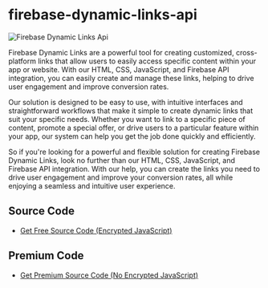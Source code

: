 # firebase-dynamic-links-api
![Firebase Dynamic Links Api](https://blogger.googleusercontent.com/img/b/R29vZ2xl/AVvXsEjw9O5lrSAMsPfgTXsZg0gwD8K0DupvkpN9l2CkQ7vnXKNkA8YParS5wTaaaLo7sFsz9UqsP6Jwd_zesnQSdsL2QEV4UFK2Vz4TdTGZghG384mi8y5efmGVaINsgM9InIoNRhRNZ5aiIodISLfcc-0gQfpmzRpkQRAtKw0eqrbaTmxXXCrTh0eU3qMi/s4000/firebase-dynamic-links-api.jpg)

Firebase Dynamic Links are a powerful tool for creating customized, cross-platform links that allow users to easily access specific content within your app or website. With our HTML, CSS, JavaScript, and Firebase API integration, you can easily create and manage these links, helping to drive user engagement and improve conversion rates.

Our solution is designed to be easy to use, with intuitive interfaces and straightforward workflows that make it simple to create dynamic links that suit your specific needs. Whether you want to link to a specific piece of content, promote a special offer, or drive users to a particular feature within your app, our system can help you get the job done quickly and efficiently.

So if you're looking for a powerful and flexible solution for creating Firebase Dynamic Links, look no further than our HTML, CSS, JavaScript, and Firebase API integration. With our help, you can create the links you need to drive user engagement and improve your conversion rates, all while enjoying a seamless and intuitive user experience.

## Source Code

- [Get Free Source Code (Encrypted JavaScript)](https://smarttechmukesh.com/)

## Premium Code

- [Get Premium Source Code (No Encrypted JavaScript)](https://smarttechmukesh.com/)
